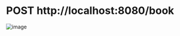 # POST http://localhost:8080/book
![image](https://github.com/csnnidhom/book/assets/58980187/5fec2394-0202-4bcd-9f26-41f5f6dc1b42)

